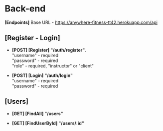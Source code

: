 # Back-end

**[Endpoints]**
Base URL - https://anywhere-fitness-tt42.herokuapp.com/api

## [Register - Login]

  * **[POST] [Register] "/auth/register"**. </br>
    "username" - required </br>
    "password" - required </br>
    "role" - required, "instructor" or "client" </br>

  * **[POST] [Login] "/auth/login"** </br>
    "username" - required </br>
    "password" - required </br>

## [Users]

  * **[GET] [FindAll] "/users"**

  * **[GET] [FindUserById] "/users/:id"**
